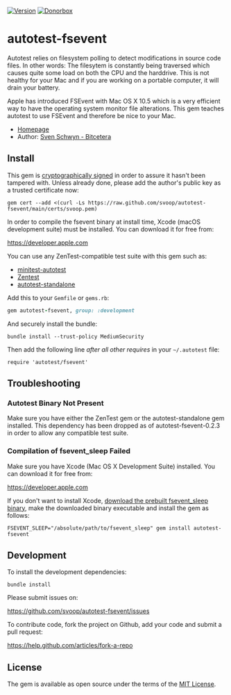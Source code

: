 [![Version](https://img.shields.io/gem/v/autotest-fsevent.svg?style=flat)](https://rubygems.org/gems/autotest-fsevent)
[![Donorbox](https://img.shields.io/badge/donate-on_donorbox-yellow.svg)](https://donorbox.org/bitcetera)

# autotest-fsevent

Autotest relies on filesystem polling to detect modifications in source code files. In other words: The filesytem is constantly being traversed which causes quite some load on both the CPU and the harddrive. This is not healthy for your Mac and if you are working on a portable computer, it will drain your battery.

Apple has introduced FSEvent with Mac OS X 10.5 which is a very efficient way to have the operating system monitor file alterations. This gem teaches autotest to use FSEvent and therefore be nice to your Mac.

* [Homepage](https://github.com/svoop/autotest-fsevent)
* Author: [Sven Schwyn - Bitcetera](http://www.bitcetera.com)

## Install

This gem is [cryptographically signed](https://guides.rubygems.org/security/#using-gems) in order to assure it hasn't been tampered with. Unless already done, please add the author's public key as a trusted certificate now:

```
gem cert --add <(curl -Ls https://raw.github.com/svoop/autotest-fsevent/main/certs/svoop.pem)
```

In order to compile the fsevent binary at install time, Xcode (macOS development suite) must be installed. You can download it for free from:

https://developer.apple.com

You can use any ZenTest-compatible test suite with this gem such as:

* [minitest-autotest](https://rubygems.org/gems/minitest-autotest)
* [Zentest](https://rubygems.org/gems/ZenTest)
* [autotest-standalone](https://rubygems.org/gems/autotest-standalone)

Add this to your `Gemfile` or `gems.rb`:

```ruby
gem autotest-fsevent, group: :development
```

And securely install the bundle:

```
bundle install --trust-policy MediumSecurity
```

Then add the following line *after all other requires* in your `~/.autotest` file:

```
require 'autotest/fsevent'
```

## Troubleshooting

### Autotest Binary Not Present

Make sure you have either the ZenTest gem or the autotest-standalone gem installed. This dependency has been dropped as of autotest-fsevent-0.2.3 in order to allow any compatible test suite.

### Compilation of fsevent_sleep Failed

Make sure you have Xcode (Mac OS X Development Suite) installed. You can download it for free from:

https://developer.apple.com

If you don't want to install Xcode, [download the prebuilt fsevent_sleep binary](https://github.com/svoop/autotest-fsevent/tree/main/prebuilt), make the downloaded binary executable and install the gem as follows:

```
FSEVENT_SLEEP="/absolute/path/to/fsevent_sleep" gem install autotest-fsevent
```

## Development

To install the development dependencies:

```
bundle install
```

Please submit issues on:

https://github.com/svoop/autotest-fsevent/issues

To contribute code, fork the project on Github, add your code and submit a pull request:

https://help.github.com/articles/fork-a-repo

## License

The gem is available as open source under the terms of the [MIT License](http://opensource.org/licenses/MIT).
